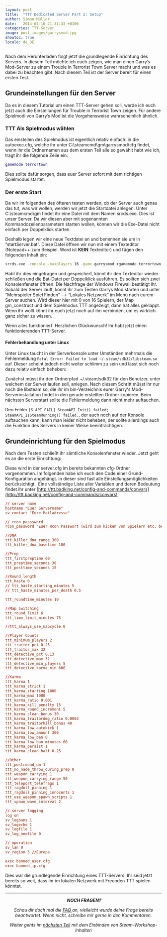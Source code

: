 ```yaml
---
layout: post
title:  "TTT Dedicated Server Part 2: Setup"
author: Simon Müller
date:   2014-04-16 21:31:33 +0100
categories: TTT-Server
image: post_images/garrysmod.jpg
showtoc: true
locale: de_DE
---
```


Nach dem Herunterladen folgt jetzt die grundlegende Einrichtung des Servers. In diesem Teil möchte ich euch zeigen, wie man einen Garry’s Mod-Server zu einem Trouble in Terrorist Town Server macht und was es dabei zu beachten gibt. Nach diesem Teil ist der Server bereit für einen ersten Test.

<!--more-->

## Grundeinstellungen für den Server
Da es in diesem Tutorial um einen TTT-Server gehen soll, werde ich euch jetzt auch die Einstellungen für Trouble in Terrorist Town zeigen. Für andere Spielmodi von Garry’s Mod ist die Vorgehensweise wahrscheinlich ähnlich.

### TTT Als Spielmodus wählen
Das einstellen des Spielmodus ist eigentlich relativ einfach: in die autoexec.cfg, welche ihr unter C:\steamcmd\gm\garrysmod\cfg findet, wenn ihr die Ordnernamen aus dem ersten Teil alle so gewählt habt wie ich, tragt ihr die folgende Zeile ein:

~~~ lua
gamemode terrortown
~~~

Dies sollte dafür sorgen, dass euer Server sofort mit dem richtigen Spielmodus startet.

### Der erste Start
Da wir im folgenden des öfteren testen werden, ob der Server auch genau das tut, was wir wollen, werden wir jetzt die Startdatei anlegen: Unter C:\steamcmd\gm findet ihr eine Datei mit dem Namen srcds.exe. Dies ist unser Server. Da wir diesen aber mit sogenannten Kommandozeilenparametern starten wollen, können wir die Exe-Datei nicht einfach per Doppelklick starten.

Deshalb legen wir eine neue Textdatei an und benennen sie um in “startServer.bat”. Diese Datei öffnen wir nun mit einem Texteditor (Notepad++ zum Beispiel. Word ist **KEIN** Texteditor) und fügen den folgenden Inhalt ein:

~~~ bash
srcds.exe -console -maxplayers 16 -game garrysmod +gamemode terrortown +map gm_construct
~~~

Habt ihr dies eingetragen und gespeichert, könnt ihr den Texteditor wieder schließen und die Bat-Datei per Doppelklick ausführen. Es sollten sich zwei Konsolenfenster öffnen. Die Nachfrage der Windows Firewall bestätigt ihr. Sobald der Server läuft, könnt ihr zum Testen Garrys Mod starten und unter “Mehrspieler Spiel Finden” –&gt; “Lokales Netzwerk” im Menü nach eurem Server suchen. Wird dieser hier mit 0 von 16 Spielern, der Map gm_construct und dem Spielmodus TTT angezeigt, dann hat alles geklappt. Wenn ihr wollt könnt ihr euch jetzt noch auf ihn verbinden, um es wirklich ganz sicher zu wissen.

Wenn alles funktioniert: Herzlichen Glückwunsch! Ihr habt jetzt einen funktionierenden TTT-Server.

#### Fehlerbehandlung unter Linux
Unter Linux taucht in der Serverkonsole unter Umständen mehrmals die Fehlermeldung `Fatal Error: Failed to load ~/.steam/sdk32/libsteam.so` auf. Dieser scheint jedoch nicht weiter schlimm zu sein und lässt sich noch dazu relativ einfach beheben:

Zunächst müsst ihr den Ordnerpfad ~/.steam/sdk32 für den Benutzer, unter welchem der Server laufen soll, anlegen. Nach diesem Schritt müsst ihr nur noch die libsteam.so, die ihr im bin-Verzeichnis eurer Garry's Mod-Serverinstallation findet in den gerade erstellten Ordner kopieren. Beim nächsten Serverstart sollte die Fehlermeldung dann nicht mehr auftauchen.

Den Fehler `[S_API FAIL] SteamAPI_Init() failed; SteamAPI_IsSteamRunning() failed.`, der auch noch auf der Konsole auftauchen kann, kann man leider nicht beheben, der sollte allerdings auch die Funktion des Servers in keiner Weise beeinträchtigen.


## Grundeinrichtung für den Spielmodus
Nach dem Testen schließt ihr sämtliche Konsolenfenster wieder. Jetzt geht es an die erste Einrichtung:

Diese wird in der server.cfg im bereits bekannten cfg-Ordner vorgenommen. Im folgenden habe ich euch den Code einer Grund-Konfiguration angehängt. In dieser sind fast alle Einstellungsmöglichkeiten berücksichtigt.  Eine vollständige Liste aller Variablen und deren Bedeutung findet ihr unter [http://ttt.badking.net/config-and-commands/convars](http://ttt.badking.net/config-and-commands/convars)

~~~ conf
// server name
hostname "Euer Servername"
sv_contact "Eure Mailadresse"

// rcon passsword
rcon_password "Euer Rcon Passwort (wird zum kicken von Spielern etc. benötigt)"

//DNA
ttt_killer_dna_range 300
ttt_killer_dna_basetime 100

//Prep
ttt_firstpreptime 60
ttt_preptime_seconds 30
ttt_posttime_seconds 15

//Round length
ttt_haste 0
// ttt_haste_starting_minutes 5
// ttt_haste_minutes_per_death 0.5

ttt_roundtime_minutes 10

//Map Switching
ttt_round_limit 6
ttt_time_limit_minutes 75

//ttt_always_use_mapcycle 0

//Player Counts
ttt_minimum_players 2
ttt_traitor_pct 0.25
ttt_traitor_max 32
ttt_detective_pct 0.13
ttt_detective_max 32
ttt_detective_min_players 5
ttt_detective_karma_min 600

//Karma
ttt_karma 1
ttt_karma_strict 1
ttt_karma_starting 1000
ttt_karma_max 1000
ttt_karma_ratio 0.001
ttt_karma_kill_penalty 15
ttt_karma_round_increment 5
ttt_karma_clean_bonus 30
ttt_karma_traitordmg_ratio 0.0003
ttt_karma_traitorkill_bonus 40
ttt_karma_low_autokick 1
ttt_karma_low_amount 300
ttt_karma_low_ban 0
ttt_karma_low_ban_minutes 60
ttt_karma_persist 1
ttt_karma_clean_half 0.25

//Other
ttt_postround_dm 1
ttt_no_nade_throw_during_prep 0
ttt_weapon_carrying 1
ttt_weapon_carrying_range 50
ttt_teleport_telefrags 1
ttt_ragdoll_pinning 1
ttt_ragdoll_pinning_innocents 1
ttt_use_weapon_spawn_scripts 1
ttt_spawn_wave_interval 2

// server logging
log on
sv_logbans 1
sv_logecho 1
sv_logfile 1
sv_log_onefile 0

// operation
sv_lan 0
sv_region 3 //Europa

exec banned_user.cfg
exec banned_ip.cfg 
~~~

Dies war die grundlegende Einrichtung eines TTT-Servers. Ihr seid jetzt bereits so weit, dass ihr im lokalen Netzwerk mit Freunden TTT spielen könntet.

---

<p style="text-align: center;"> <em><strong>NOCH FRAGEN?</strong></em></p>
<p style="text-align: center;"><em>Schau dir doch mal die <a title="Garrys mod TTT Dedicated Server erstellen – Part 7: F.A.Q/Troubleshooting" href="{{ site.baseurl }}{% post_url ttt/2015-11-03-ttt-server-part-8-faq %}">FAQ </a>an, vielleicht wurde deine Frage bereits beantwortet. Wenn nicht, schreibe mir gerne in den Kommentaren.</em></p>
<p style="text-align: center;"><em>Weiter gehts im <a title="Garrys mod TTT Dedicated Server erstellen – Part 3: Steam Workshop integrieren" href="{{ site.baseurl }}{% post_url ttt/2014-04-22-ttt-server-part-3-workshop %}">nächsten Teil</a> mit dem Einbinden von Steam-Workshop-Inhalten</em></p>